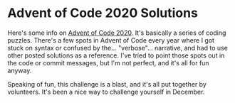 # Advent of Code 2020 Solutions

Here's some info on [Advent of Code 2020](https://adventofcode.com/2020/about). It's basically a series of coding puzzles. There's a few spots in Advent of Code every year where I got stuck on syntax or confused by the... "verbose"... narrative, and had to use other posted solutions as a reference. I've tried to point those spots out in the code or commit messages, but I'm not perfect, and it's all for fun anyway.

Speaking of fun, this challenge is a blast, and it's all put together by volunteers. It's been a nice way to challenge yourself in December.
